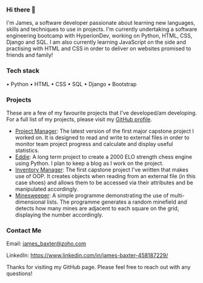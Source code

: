 ### Hi there 👋
I'm James, a software developer passionate about learning new languages, skills and techniques to use in projects. I'm currently undertaking a software engineering bootcamp with HyperionDev, working on Python, HTML, CSS, Django and SQL. I am also currently learning JavaScript on the side and practising with HTML and CSS in order to deliver on websites promised to friends and family!
### Tech stack
• Python
• HTML
• CSS
• SQL
• Django
• Bootstrap
### Projects
These are a few of my favourite projects that I've developed/am developing. For a full list of my projects, please visit my [GitHub profile](https://github.com/sben0379?tab=repositories).
* [Project Manager](https://github.com/sben0379/ProjectManager): The latest version of the first major capstone project I worked on. It is designed to read and write to external files in order to monitor team project progress and calculate and display useful statistics. 
* [Eddie](https://github.com/sben0379/Eddie): A long term project to create a 2000 ELO strength chess engine using Python. I plan to keep a blog as I work on the project. 
* [Inventory Manager](https://github.com/sben0379/InventoryManager): The first capstone project I've written that makes use of OOP. It creates objects when reading from an external file (in this case shoes) and allows them to be accessed via their attributes and be manipulated accordingly. 
* [Minesweeper](https://github.com/sben0379/Minesweeper): A simple programme demonstrating the use of multi-dimensional lists. The programme generates a random minefield and detects how many mines are adjacent to each square on the grid, displaying the number accordingly. 
### Contact Me
Email: james_baxter@zoho.com

LinkedIn: https://www.linkedin.com/in/james-baxter-458187229/

Thanks for visiting my GitHub page. Please feel free to reach out with any questions!

